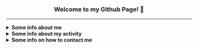 <h3 align="center">Welcome to my Github Page! 👋</h3>

***

<details><summary><strong>Some info about me</strong></summary><p>

- 🙋‍♂️ My name is **Vladislav** *(Владислав)*
-  🎂 I'm **18** years old
   - 📆 I celebrate my birthday on **June 22**
- 🏠 I'm currently living in **Gomel, Belarus** *(My hometown)*
  - 🚄 I dream of moving to **St. Petersburg, Russia**
- 🏫 I am currently studying at **Gomel State University**
  - **Faculty:** Mathematics and Programming Technologies
  - **Specialty:** Applied Informatics
  - Enrolled in **full-time** training
- 🗣 My primary language is **Russian**, but in most cases I'm trying to speak **English** *(Approximate level: B1)*
- 💕 I am very passionate about **music** and **mobile photography**, as well as **creating beautiful interfaces** and **interesting projects on Python**
- 👨‍🎓 Got the **Github Student Developer Pack** on **October 1**
- 📷 Currently my profile picture is **Mirai Kuriyama** from **Kyoukai no Kanata**

</p></details>

<details><summary><strong>Some info about my activity</strong></summary><p>

- 🔭 I’m currently not working on any project *(Due to exams/vacation)*
- 📚 I'm currently learning:
  - **C#** *(Want to enter the world of UWP apps, and, maybe, Unity games as well)*
  - **Python** *(I'm trying to use it in unusual scenarios and for some interesting scripts)*
- ⌛ I'm currently set on hold:
  - **SQL** *(For using in new version of my bot)*
- 🌱 I’m want to learn in future:
  - **HTML + CSS (Intermediate)** *(Mostly for quickly creating great websites)*
  - **JavaScript**
  - **JavaScript Things**
    - **TypeScript** *(To enhance JavaScript power)*
    - **Node.js, Electron, React, Angular.js, Vue** *(For making something interesting)*
  - **C++** *(Was impressed by the flexibility and nativeness of the language / Will learn after C)*
  - **Ren'Py** *(Yep, I was inspired by DDLC in 2020 (-_-) and want to create some VN in future...)*
- 🏆 I'm currently finished learning:
   - **C** *(Why not? + University requirement)*
   - **Pascal** *(University requirement. Learned the basis for comfortable work in the future)*
- 🚧 I'm contributed in:
   - [**ru.javascript.info**](https://github.com/javascript-tutorial/ru.javascript.info)
      - PR: https://github.com/javascript-tutorial/ru.javascript.info/pull/733
   - [**archinstall**](https://github.com/archlinux/archinstall)
      - PRs: https://github.com/archlinux/archinstall/pulls?q=is%3Apr+author%3ASecondThundeR
   - [**Catogram**](https://github.com/Catogram/Catogram)
      - PRs: https://github.com/Catogram/Catogram/pulls?q=is%3Apr+author%3ASecondThundeR
- 🛠 I'm currently have such projects *(Projects are arranged in chronological order)*:
  - **Main Projects:**
     - [**Project Aether**](https://secondthunder.github.io) — My personal landing page, written on pure HTML/CSS/JS *(Planning to move on React.js :D)*
     - [***Scroball X***](https://github.com/SecondThundeR/Scroball-X) — Fork of [Scroball](https://github.com/peterjosling/scroball) by Peter Josling, where I made some changes to provide Google-like Material UI, Adless UX, Dark Theme and many other visual improvements
       - Status: **Archived** 
     - [**DokiDoki-RenPy**](https://github.com/SecondThundeR/DokiDoki-RenPy) — Decompile of Doki Doki Literature Club for internal use in RenPy Launcher, e.g. modification or self-learning *(Because code of DDLC's minigames and "glitches" is awesome, even in our time)*
       - But, there are a lot of repositories with decompiled code of this game, what is the advantage of your repository?
         - To begin with, I organized the necessary files and deleted unnecessary folders that are not used when interacting with the game in RenPy
         - The code was formatted for best readability when editing
         - And...here's a pretty nice README ;)
     - [**Ghosty!**](https://github.com/SecondThundeR/ghosty) — Some random bot for Discord which was created just for fun and for some educational purposes *(Made with Discord.py library)*
     - [***Webhook-Notifier***](https://github.com/SecondThundeR/Webhook-Notifier) - Simple Python script for posting to Discord *(Written as submodule for main bot)*
       - Status: **Archived**
     - [***Name Generator***](https://github.com/SecondThundeR/namegen) - Python script to get a random name + username using a random name and brand name as surname. Made as a result of one joke in the local chat ...
       - Status: **Not maintained**
     - [**CodeStats to VK**](https://github.com/SecondThundeR/codestats-to-vk) - Python script to get data from CodeStats API and set status on VK
      -[**VK Reminder Bot**](https://github.com/SecondThundeR/vk-reminder-bot) - Just simple script for VK bot to remind something every hour with help of cronjobs 
  - **Figma Projects:**
    - [***OrbitReader***](https://www.figma.com/file/GsnLhc0IVJnofPt6yw3JZW/Orbit) — A quick sketch for one unreleased app
      - Status: **Archived**
    - [***Project Delta***](https://www.figma.com/file/Sk8zK5CWB7XjqRE0Uq5T04/Project-Delta) — Sketch and ideas for interesting player design
      - Status: **Not maintained**

</p></details>

<details><summary><strong>Some info on how to contact me</strong></summary><p>

- 🌍 Websites, where you can find me:
  - **[VK](https://vk.com/secondthunder)** *(Me in VKontakte)*
  - **[Twitter](https://twitter.com/scndthndr)** *(Don't even try to find an amazing tweets here. I'm using Twitter more for lurking)*
  - **[Instagram](https://instagram.com/AwayFromGalaxy)** *(Here I'm posting my pictures (Not regularly but sometimes))*
  - **[Last.fm](https://last.fm/user/AwayFromGalaxy)** *(Here you can find what I'm listening right now and explore what I have been listening to during the entire creation of my account)*
  - **[Spotify](https://open.spotify.com/user/secondthunder)** *(Just my social page on Spotify. Feel free to follow me and listen to my self curated playlist at the bottom of the page)*
  - **[Code::Stats](https://codestats.net/users/AwayFromGalaxy)** *(My coding activity outside of Github)*
  - **[Discord](https://discord.com/users/156081219866591232)** *(Place where I mostly online)*
    - Account: SecondThundeR#4467
  - *The list is not over yet (Perhaps it will be updated when I remember some more links.)*

- 📫 The best way you can reach me:
  - ✈ **[Telegram](https://t.me/secondthunder)** *(Don't be shy to write to me first)*
  - 📧 **Email - awayfromgalaxy@gmail.com** *(I will answer as soon as I receive notification)*
  - 🕖 My active time: **From 9 A.M. till 12 P.M.**

</p></details>

